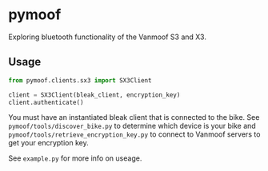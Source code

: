 # pymoof
Exploring bluetooth functionality of the Vanmoof S3 and X3.

## Usage
```python
from pymoof.clients.sx3 import SX3Client

client = SX3Client(bleak_client, encryption_key)
client.authenticate()
```
You must have an instantiated bleak client that is connected to the bike. See `pymoof/tools/discover_bike.py` to determine which device is your bike and `pymoof/tools/retrieve_encryption_key.py` to connect to Vanmoof servers to get your encryption key.

See `example.py` for more info on useage.
